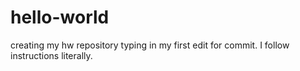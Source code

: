 # hello-world
creating my hw repository
typing in my first edit for commit.
I follow instructions literally.
